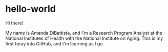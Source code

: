 # hello-world

Hi there!

My name is Amanda DiBattista, and I'm a Research Program Analyst at the National Institutes of Health with the National Institute on Aging. This is my first foray into GitHub, and I'm learning as I go.
